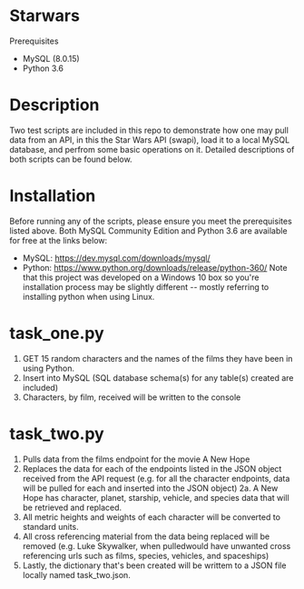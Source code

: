 # Starwars
Prerequisites
- MySQL (8.0.15)
- Python 3.6

# Description
Two test scripts are included in this repo to demonstrate how one may pull data from an API, in this the Star Wars API (swapi), load it to a local MySQL database, and perfrom some basic operations on it.  Detailed descriptions of both scripts can be found below.

# Installation
Before running any of the scripts, please ensure you meet the prerequisites listed above.  Both MySQL Community Edition and Python 3.6 are available for free at the links below:
- MySQL: https://dev.mysql.com/downloads/mysql/
- Python: https://www.python.org/downloads/release/python-360/
Note that this project was developed on a Windows 10 box so you're installation process may be slightly different -- mostly referring to installing python when using Linux.

# task_one.py
1. GET 15 random characters and the names of the films they have been in using Python.
2. Insert into MySQL (SQL database schema(s) for any table(s) created are included)
3. Characters, by film, received will be written to the console

# task_two.py
1. Pulls data from the films endpoint for the movie A New Hope
2. Replaces the data for each of the endpoints listed in the JSON object received from the API request (e.g. for all the character endpoints, data will be pulled for each and inserted into the JSON object)
2a. A New Hope has character, planet, starship, vehicle, and species data that will be retrieved and replaced.
3. All metric heights and weights of each character will be converted to standard units.
4. All cross referencing material from the data being replaced will be removed (e.g. Luke Skywalker, when pulledwould have unwanted cross referencing urls such as films, species, vehicles, and spaceships)
5. Lastly, the dictionary that's been created will be writtem to a JSON file locally named task_two.json.

